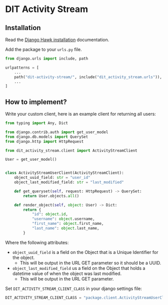 # DIT Activity Stream

## Installation

Read the [Django Hawk installation](https://github.com/uktrade/django-hawk/#installation) documentation.

Add the package to your `urls.py` file.

```python
from django.urls import include, path

urlpatterns = [
    ...
    path("dit-activity-stream/", include("dit_activity_stream.urls")),
    ...
]
```

## How to implement?

Write your custom client, here is an example client for returning all users:

```python
from typing import Any, Dict

from django.contrib.auth import get_user_model
from django.db.models import QuerySet
from django.http import HttpRequest

from dit_activity_stream.client import ActivityStreamClient

User = get_user_model()


class ActivityStreamUserClient(ActivityStreamClient):
    object_uuid_field: str = "user_id"
    object_last_modified_field: str = "last_modified"

    def get_queryset(self, request: HttpRequest) -> QuerySet:
        return User.objects.all()

    def render_object(self, object: User) -> Dict:
        return {
            "id": object.id,
            "username": object.username,
            "first_name": object.first_name,
            "last_name": object.last_name,
        }
```

Where the following attributes:
- `object_uuid_field` is a field on the Object that is a Unique Identifier for the object.
  - This will be output in the URL GET parameter so it should be a UUID.
- `object_last_modified_field` us a field on the Object that holds a datetime value of when the object was last modified.
  - This will be output in the URL GET parameter.

Set `DIT_ACTIVITY_STREAM_CLIENT_CLASS` in your django settings file:

```python
DIT_ACTIVITY_STREAM_CLIENT_CLASS = "package.client.ActivityStreamUserClient"
```
